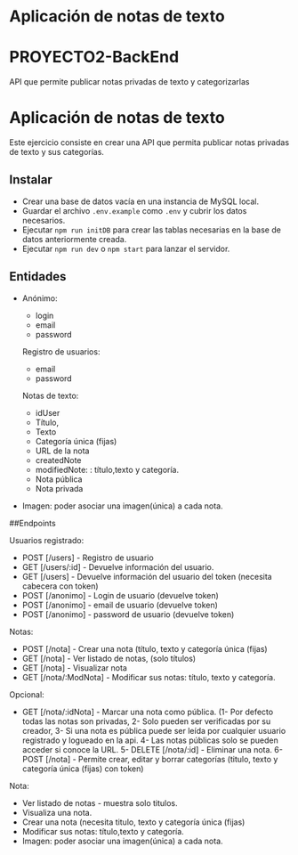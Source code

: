 # Aplicación de notas de texto

# PROYECTO2-BackEnd
API que permite publicar notas privadas de texto y categorizarlas

# Aplicación de notas de texto
Este ejercicio consiste en crear una API que permita publicar notas privadas de texto y sus categorías.

## Instalar
- Crear una base de datos vacía en una instancia de MySQL local. 
- Guardar el archivo `.env.example` como `.env` y cubrir los datos necesarios.
- Ejecutar `npm run initDB` para crear las tablas necesarias en la base de datos anteriormente creada. 
- Ejecutar `npm run dev` o `npm start` para lanzar el servidor.

## Entidades

- Anónimo:
  - login
  - email
  - password

  Registro de usuarios:
  - email
  - password

  Notas de texto:
  - idUser
  - Título, 
  - Texto 
  - Categoría única (fijas)
  - URL de la nota
  - createdNote
  - modifiedNote: : título,texto y categoría.
  - Nota pública 
  - Nota privada
- Imagen: poder asociar una imagen(única) a cada nota.

##Endpoints

Usuarios registrado:
- POST [/users] - Registro de usuario
- GET [/users/:id] - Devuelve información del usuario.
- GET [/users] - Devuelve información del usuario del token (necesita cabecera con token)
- POST [/anonimo] - Login de usuario (devuelve token)
- POST [/anonimo] - email de usuario (devuelve token)
- POST [/anonimo] - password de usuario (devuelve token)

Notas: 
- POST [/nota] - Crear una nota (título, texto y categoría única (fijas)
- GET [/nota] - Ver listado de notas, (solo títulos) 
- GET [/nota] - Visualizar nota
- GET [/nota/:ModNota] - Modificar sus notas: título, texto y categoría.


Opcional:
- GET [/nota/:idNota] - Marcar una nota como pública.
(1- Por defecto todas las notas son privadas,
2- Solo pueden ser verificadas por su creador,
3- Si una nota es pública puede ser leída por cualquier usuario registrado y logueado en la api.
4- Las notas públicas solo se pueden acceder si conoce la URL.
5- DELETE [/nota/:id] - Eliminar una nota.
6- POST [/nota] - Permite crear, editar y borrar categorías (titulo, texto y categoría única (fijas) con token)


Nota:
- Ver listado de notas - muestra solo titulos.
- Visualiza una nota.
- Crear una nota (necesita titulo, texto y categoría única (fijas)
- Modificar sus notas: título,texto y categoría.
- Imagen: poder asociar una imagen(única) a cada nota.
